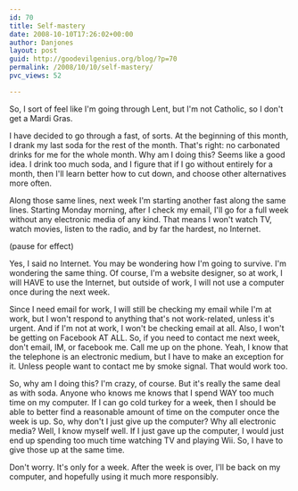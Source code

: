 ```yaml
---
id: 70
title: Self-mastery
date: 2008-10-10T17:26:02+00:00
author: Danjones
layout: post
guid: http://goodevilgenius.org/blog/?p=70
permalink: /2008/10/10/self-mastery/
pvc_views: 52

---
```

So, I sort of feel like I'm going through Lent, but I'm not Catholic, so I don't get a Mardi Gras.

I have decided to go through a fast, of sorts. At the beginning of this month, I drank my last soda for the rest of the month. That's right: no carbonated drinks for me for the whole month. Why am I doing this? Seems like a good idea. I drink too much soda, and I figure that if I go without entirely for a month, then I'll learn better how to cut down, and choose other alternatives more often.

Along those same lines, next week I'm starting another fast along the same lines. Starting Monday morning, after I check my email, I'll go for a full week without any electronic media of any kind. That means I won't watch TV, watch movies, listen to the radio, and by far the hardest, no Internet.

(pause for effect)

Yes, I said no Internet. You may be wondering how I'm going to survive. I'm wondering the same thing. Of course, I'm a website designer, so at work, I will HAVE to use the Internet, but outside of work, I will not use a computer once during the next week.

Since I need email for work, I will still be checking my email while I'm at work, but I won't respond to anything that's not work-related, unless it's urgent. And if I'm not at work, I won't be checking email at all. Also, I won't be getting on Facebook AT ALL. So, if you need to contact me next week, don't email, IM, or facebook me. Call me up on the phone. Yeah, I know that the telephone is an electronic medium, but I have to make an exception for it. Unless people want to contact me by smoke signal. That would work too.

So, why am I doing this? I'm crazy, of course. But it's really the same deal as with soda. Anyone who knows me knows that I spend WAY too much time on my computer. If I can go cold turkey for a week, then I should be able to better find a reasonable amount of time on the computer once the week is up. So, why don't I just give up the computer? Why all electronic media? Well, I know myself well. If I just gave up the computer, I would just end up spending too much time watching TV and playing Wii. So, I have to give those up at the same time.

Don't worry. It's only for a week. After the week is over, I'll be back on my computer, and hopefully using it much more responsibly.
